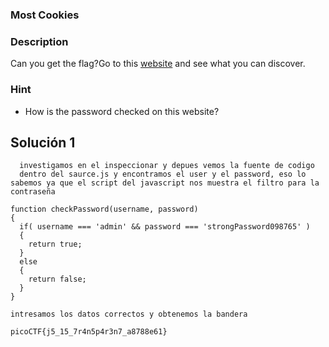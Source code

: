 ### Most Cookies
### Description 

Can you get the flag?Go to this [website](http://saturn.picoctf.net:64252/) and see what you can discover.
### Hint

- How is the password checked on this website?

## Solución  1
```
  investigamos en el inspeccionar y depues vemos la fuente de codigo
  dentro del saurce.js y encontramos el user y el password, eso lo sabemos ya que el script del javascript nos muestra el filtro para la contraseña
  
function checkPassword(username, password)
{
  if( username === 'admin' && password === 'strongPassword098765' )
  {
    return true;
  }
  else
  {
    return false;
  }
}

intresamos los datos correctos y obtenemos la bandera
  
picoCTF{j5_15_7r4n5p4r3n7_a8788e61}


```